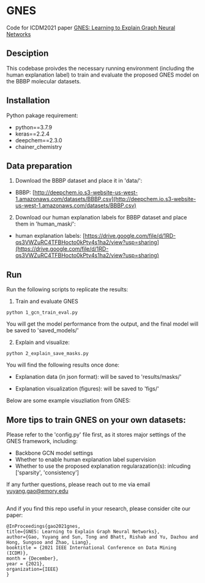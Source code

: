 # GNES
Code for ICDM2021 paper [GNES: Learning to Explain Graph Neural Networks](https://www.researchgate.net/profile/Yuyang-Gao-4/publication/355259484_GNES_Learning_to_Explain_Graph_Neural_Networks/links/616986a6b90c512662459391/GNES-Learning-to-Explain-Graph-Neural-Networks.pdf)



## Desciption
This codebase proivdes the necessary running environment (including the human explanation label) to train and evaluate the proposed GNES model on the BBBP molecular datasets. 

##  Installation

Python pakage requirement:
- python==3.7.9
- keras==2.2.4
- deepchem==2.3.0
- chainer_chemistry

## Data preparation

1. Download the BBBP dataset and place it in 'data/':
* BBBP: [http://deepchem.io.s3-website-us-west-1.amazonaws.com/datasets/BBBP.csv](http://deepchem.io.s3-website-us-west-1.amazonaws.com/datasets/BBBP.csv)

2. Download our human explanation labels for BBBP dataset and place them in 'human_mask/':
* human explanation labels: [https://drive.google.com/file/d/1RD-qs3VWZuRC4TFBHocto0kPtv4s1ha2/view?usp=sharing](https://drive.google.com/file/d/1RD-qs3VWZuRC4TFBHocto0kPtv4s1ha2/view?usp=sharing)

## Run 

Run the following scripts to replicate the results:

1. Train and evaluate GNES
```
python 1_gcn_train_eval.py
```
You will get the model performance from the output, and the final model will be saved to 'saved_models/'

2. Explain and visualize:
```
python 2_explain_save_masks.py
```
You will find the following results once done:

- Explanation data (in json format): will be saved to 'results/masks/'

- Explanation visualization (figures): will be saved to 'figs/'

Below are some example visuzliation from GNES:


## More tips to train GNES on your own datasets:

Please refer to the 'config.py' file first, as it stores major settings of the GNES framework, including:

- Backbone GCN model settings
- Whether to enable human explanation label supervision
- Whether to use the proposed explanation regularazation(s): inlcuding \['sparsity', 'consistency'\] 

If any further questions, please reach out to me via email yuyang.gao@emory.edu

##

And if you find this repo useful in your research, please consider cite our paper:


    

    @InProceedings{gao2021gnes,
    title={GNES: Learning to Explain Graph Neural Networks},
    author={Gao, Yuyang and Sun, Tong and Bhatt, Rishab and Yu, Dazhou and Hong, Sungsoo and Zhao, Liang},
    booktitle = {2021 IEEE International Conference on Data Mining (ICDM)},
    month = {December},
    year = {2021},
    organization={IEEE}
    }

